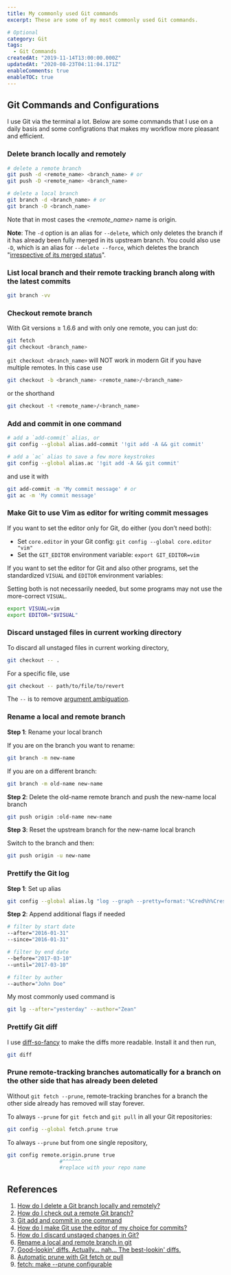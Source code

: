 ```yaml
---
title: My commonly used Git commands
excerpt: These are some of my most commonly used Git commands.

# Optional
category: Git
tags: 
  - Git Commands
createdAt: "2019-11-14T13:00:00.000Z"
updatedAt: "2020-08-23T04:11:04.171Z"
enableComments: true
enableTOC: true
---
```


## Git Commands and Configurations

I use Git via the terminal a lot. Below are some commands that I use on a daily basis and some configrations that makes my workflow more pleasant and efficient.

### Delete branch locally and remotely

```bash
# delete a remote branch
git push -d <remote_name> <branch_name> # or
git push -D <remote_name> <branch_name>

# delete a local branch
git branch -d <branch_name> # or
git branch -D <branch_name>
```

<b-alert variant="info" show>Note that in most cases the _<remote_name>_ name is origin.</b-alert>

**Note**: The `-d` option is an alias for `--delete`, which only deletes the branch if it has already been fully merged in its upstream branch. You could also use `-D`, which is an alias for `--delete --force`, which deletes the branch "[irrespective of its merged status](https://git-scm.com/docs/git-branch#Documentation/git-branch.txt--D)".

### List local branch and their remote tracking branch along with the latest commits

```bash
git branch -vv
```

### Checkout remote branch

With Git versions ≥ 1.6.6 and with only one remote, you can just do:

```bash
git fetch
git checkout <branch_name>
```

`git checkout <branch_name>` will NOT work in modern Git if you have multiple remotes. In this case use

```bash
git checkout -b <branch_name> <remote_name>/<branch_name>
```

or the shorthand

```bash
git checkout -t <remote_name>/<branch_name>
```

### Add and commit in one command

```bash
# add a `add-commit` alias, or
git config --global alias.add-commit '!git add -A && git commit'

# add a `ac` alias to save a few more keystrokes
git config --global alias.ac '!git add -A && git commit'
```

and use it with

```bash
git add-commit -m 'My commit message' # or
git ac -m 'My commit message'
```

### Make Git to use Vim as editor for writing commit messages

If you want to set the editor only for Git, do either (you don’t need both):

- Set `core.editor` in your Git config: `git config --global core.editor "vim"`
- Set the `GIT_EDITOR` environment variable: `export GIT_EDITOR=vim`

If you want to set the editor for Git and also other programs, set the standardized `VISUAL` and `EDITOR` environment variables:

<b-alert variant="info" show>
Setting both is not necessarily needed, but some programs may not use the more-correct <code>VISUAL</code>.
</b-alert>

```bash
export VISUAL=vim
export EDITOR="$VISUAL"
```

### Discard unstaged files in current working directory

To discard all unstaged files in current working directory,

```bash
git checkout -- .
```

For a specific file, use

```bash
git checkout -- path/to/file/to/revert
```

The `--` is to remove [argument ambiguation](https://git-scm.com/docs/git-checkout#_argument_disambiguation).

### Rename a local and remote branch

**Step 1**: Rename your local branch

If you are on the branch you want to rename:

```bash
git branch -m new-name
```

If you are on a different branch:

```bash
git branch -m old-name new-name
```

**Step 2**: Delete the old-name remote branch and push the new-name local branch

```bash
git push origin :old-name new-name
```

**Step 3**: Reset the upstream branch for the new-name local branch

Switch to the branch and then:

```bash
git push origin -u new-name
```

### Prettify the Git log

**Step 1**: Set up alias

```bash
git config --global alias.lg "log --graph --pretty=format:'%Cred%h%Creset -%C(yellow)%d%Creset %s %Cgreen(%cr) %C(bold blue)<%an>%Creset' --abbrev-commit --date=relative"
```

**Step 2**: Append additional flags if needed

```bash
# filter by start date
--after="2016-01-31"
--since="2016-01-31"

# filter by end date
--before="2017-03-10"
--until="2017-03-10"

# filter by auther
--author="John Doe"
```

My most commonly used command is

```bash
git lg --after="yesterday" --author="Zean"
```

### Prettify Git diff

I use [diff-so-fancy](https://github.com/so-fancy/diff-so-fancy) to make the diffs more readable. Install it and then run,

```bash
git diff
```

### Prune remote-tracking branches automatically for a branch on the other side that has already been deleted

Without `git fetch --prune`, remote-tracking branches for a branch
the other side already has removed will stay forever.

To always `--prune` for `git fetch` and `git pull` in all your Git repositories:

```bash
git config --global fetch.prune true
```

To always `--prune` but from one single repository,

```bash
git config remote.origin.prune true
                 #^^^^^^
                 #replace with your repo name
```

## References

1. [How do I delete a Git branch locally and remotely?](https://stackoverflow.com/questions/2003505/how-do-i-delete-a-git-branch-locally-and-remotely)
2. [How do I check out a remote Git branch?](https://stackoverflow.com/questions/1783405/how-do-i-check-out-a-remote-git-branch)
3. [Git add and commit in one command](https://stackoverflow.com/questions/4298960/git-add-and-commit-in-one-command)
4. [How do I make Git use the editor of my choice for commits?](https://stackoverflow.com/questions/2596805/how-do-i-make-git-use-the-editor-of-my-choice-for-commits)
5. [How do I discard unstaged changes in Git?](https://stackoverflow.com/questions/52704/how-do-i-discard-unstaged-changes-in-git)
6. [Rename a local and remote branch in git](https://multiplestates.wordpress.com/2015/02/05/rename-a-local-and-remote-branch-in-git/)
7. [Good-lookin' diffs. Actually… nah… The best-lookin' diffs.](https://github.com/so-fancy/diff-so-fancy)
8. [Automatic prune with Git fetch or pull](https://stackoverflow.com/questions/18308535/automatic-prune-with-git-fetch-or-pull)
9. [fetch: make --prune configurable](https://github.com/git/git/commit/737c5a9cde708d6995c765b7c2e95033edd0a896#diff-07f3b3cf16a56e95990c64bdef634199R940)
